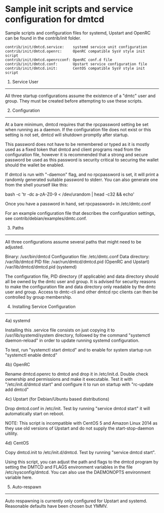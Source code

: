Sample init scripts and service configuration for dmtcd
==========================================================

Sample scripts and configuration files for systemd, Upstart and OpenRC
can be found in the contrib/init folder.

    contrib/init/dmtcd.service:    systemd service unit configuration
    contrib/init/dmtcd.openrc:     OpenRC compatible SysV style init script
    contrib/init/dmtcd.openrcconf: OpenRC conf.d file
    contrib/init/dmtcd.conf:       Upstart service configuration file
    contrib/init/dmtcd.init:       CentOS compatible SysV style init script

1. Service User
---------------------------------

All three startup configurations assume the existence of a "dmtc" user
and group.  They must be created before attempting to use these scripts.

2. Configuration
---------------------------------

At a bare minimum, dmtcd requires that the rpcpassword setting be set
when running as a daemon.  If the configuration file does not exist or this
setting is not set, dmtcd will shutdown promptly after startup.

This password does not have to be remembered or typed as it is mostly used
as a fixed token that dmtcd and client programs read from the configuration
file, however it is recommended that a strong and secure password be used
as this password is security critical to securing the wallet should the
wallet be enabled.

If dmtcd is run with "-daemon" flag, and no rpcpassword is set, it will
print a randomly generated suitable password to stderr.  You can also
generate one from the shell yourself like this:

bash -c 'tr -dc a-zA-Z0-9 < /dev/urandom | head -c32 && echo'

Once you have a password in hand, set rpcpassword= in /etc/dmtc.conf

For an example configuration file that describes the configuration settings,
see contrib/debian/examples/dmtc.conf.

3. Paths
---------------------------------

All three configurations assume several paths that might need to be adjusted.

Binary:              /usr/bin/dmtcd
Configuration file:  /etc/dmtc.conf
Data directory:      /var/lib/dmtcd
PID file:            /var/run/dmtcd/dmtcd.pid (OpenRC and Upstart)
                     /var/lib/dmtcd/dmtcd.pid (systemd)

The configuration file, PID directory (if applicable) and data directory
should all be owned by the dmtc user and group.  It is advised for security
reasons to make the configuration file and data directory only readable by the
dmtc user and group.  Access to dmtc-cli and other dmtcd rpc clients
can then be controlled by group membership.

4. Installing Service Configuration
-----------------------------------

4a) systemd

Installing this .service file consists on just copying it to
/usr/lib/systemd/system directory, followed by the command
"systemctl daemon-reload" in order to update running systemd configuration.

To test, run "systemctl start dmtcd" and to enable for system startup run
"systemctl enable dmtcd"

4b) OpenRC

Rename dmtcd.openrc to dmtcd and drop it in /etc/init.d.  Double
check ownership and permissions and make it executable.  Test it with
"/etc/init.d/dmtcd start" and configure it to run on startup with
"rc-update add dmtcd"

4c) Upstart (for Debian/Ubuntu based distributions)

Drop dmtcd.conf in /etc/init.  Test by running "service dmtcd start"
it will automatically start on reboot.

NOTE: This script is incompatible with CentOS 5 and Amazon Linux 2014 as they
use old versions of Upstart and do not supply the start-stop-daemon uitility.

4d) CentOS

Copy dmtcd.init to /etc/init.d/dmtcd. Test by running "service dmtcd start".

Using this script, you can adjust the path and flags to the dmtcd program by
setting the DMTCD and FLAGS environment variables in the file
/etc/sysconfig/dmtcd. You can also use the DAEMONOPTS environment variable here.

5. Auto-respawn
-----------------------------------

Auto respawning is currently only configured for Upstart and systemd.
Reasonable defaults have been chosen but YMMV.
